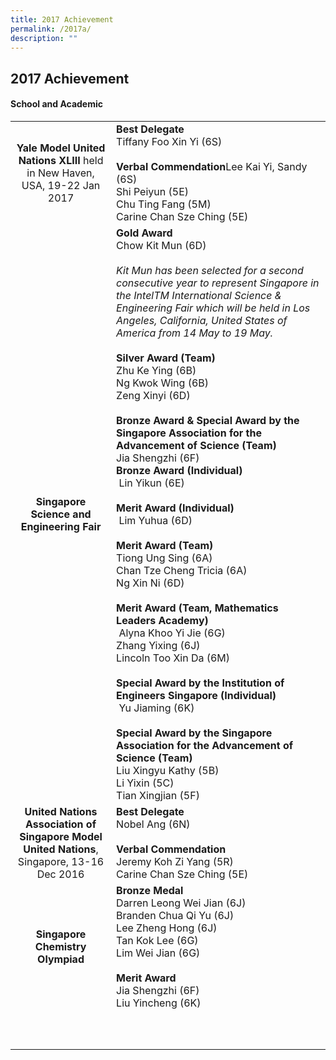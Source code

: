 ```yaml
---
title: 2017 Achievement
permalink: /2017a/
description: ""
---
```

## 2017 Achievement

#### School and Academic

|  |  |
|:---:|---|
| **Yale Model United Nations XLIII** held in New Haven, USA, 19-22 Jan 2017 | **Best Delegate**   <br>Tiffany Foo Xin Yi (6S)   <br><br>**Verbal Commendation**Lee Kai Yi, Sandy (6S)  <br>Shi Peiyun (5E)  <br>Chu Ting Fang (5M)  <br>Carine Chan Sze Ching (5E) |
| **Singapore Science and Engineering Fair** | **Gold Award** <br>Chow Kit Mun (6D)   <br><br>_Kit Mun has been selected for a second consecutive year to represent Singapore in the IntelTM International Science & Engineering Fair which will be held in Los Angeles, California, United States of America from 14 May to 19 May._   <br><br>**Silver Award (Team)** <br>Zhu Ke Ying (6B)   <br>Ng Kwok Wing (6B)   <br>Zeng Xinyi (6D) <br><br>**Bronze Award & Special Award by the Singapore Association for the Advancement of Science (Team)** <br>Jia Shengzhi (6F) <br>**Bronze Award (Individual)**<br> Lin Yikun (6E)   <br><br>**Merit Award (Individual)**<br> Lim Yuhua (6D)   <br><br>**Merit Award (Team)** <br>Tiong Ung Sing (6A)   <br>Chan Tze Cheng Tricia (6A)   <br>Ng Xin Ni (6D) <br><br>**Merit Award (Team, Mathematics Leaders Academy)**<br> Alyna Khoo Yi Jie (6G)   <br>Zhang Yixing (6J)   <br>Lincoln Too Xin Da (6M)   <br><br>**Special Award by the Institution of Engineers Singapore (Individual)**<br> Yu Jiaming (6K)   <br><br>**Special Award by the Singapore Association for the Advancement of Science (Team)** <br>Liu Xingyu Kathy (5B)   <br>Li Yixin (5C)   <br>Tian Xingjian (5F) |
| **United Nations Association of Singapore Model United Nations**,<br>Singapore, 13-16 Dec 2016 | **Best Delegate**  <br>Nobel Ang (6N)  <br><br>**Verbal Commendation**  <br>Jeremy Koh Zi Yang (5R)  <br>Carine Chan Sze Ching (5E) |
| **Singapore Chemistry Olympiad** | **Bronze Medal** <br>Darren Leong Wei Jian (6J)  <br>Branden Chua Qi Yu (6J)  <br>Lee Zheng Hong (6J)  <br>Tan Kok Lee (6G)  <br>Lim Wei Jian (6G)  <br><br>**Merit Award**  <br>Jia Shengzhi (6F)  <br>Liu Yincheng (6K) |
|  |  |
|  |  |
|  |  |
|  |  |
|  |  |
|  |  |
|  |  |
|  |  |
|  |  |
|  |  |